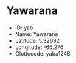 # Yawarana

* ID: yab 
* Name: Yawarana 
* Latitude: 5.32692 
* Longitude: -66.276 
* Glottocode: yaba1248